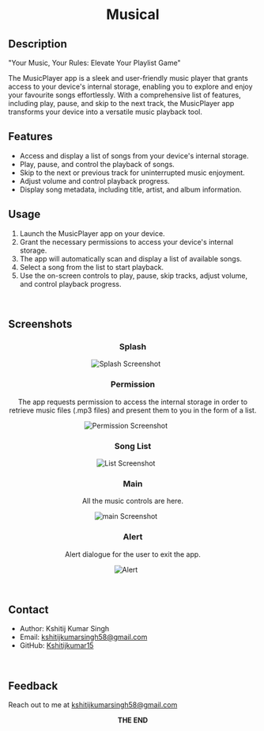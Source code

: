 <div align="center">
  
  # Musical 
  </div>

## Description
"Your Music, Your Rules: Elevate Your Playlist Game"

The MusicPlayer app is a sleek and user-friendly music player that grants access to your device's internal storage, enabling you to explore and enjoy your favourite songs effortlessly. With a comprehensive list of features, including play, pause, and skip to the next track, the MusicPlayer app transforms your device into a versatile music playback tool.
$~~~~~~$
## Features

- Access and display a list of songs from your device's internal storage.
- Play, pause, and control the playback of songs.
- Skip to the next or previous track for uninterrupted music enjoyment.
- Adjust volume and control playback progress.
- Display song metadata, including title, artist, and album information.
$~~~~~~$
## Usage

1. Launch the MusicPlayer app on your device.
2. Grant the necessary permissions to access your device's internal storage.
3. The app will automatically scan and display a list of available songs.
4. Select a song from the list to start playback.
5. Use the on-screen controls to play, pause, skip tracks, adjust volume, and control playback progress.

$~~~~~~$
## Screenshots
<div align="center">
  
### Splash  

![Splash Screenshot](https://github.com/Kshitijkumar15/Music/blob/main/Splashscreen.jpg)
$~~~~~~$

### Permission 

The app requests permission to access the internal storage in order to retrieve music files (.mp3 files) and present them to you in the form of a list.

![Permission Screenshot](https://github.com/Kshitijkumar15/Music/blob/main/Permission.png)
$~~~~~~$

### Song List 

![List Screenshot](https://github.com/Kshitijkumar15/Music/blob/main/Songlist.jpg)
$~~~~~~$
### Main 

All the music controls are here.

![main Screenshot](https://github.com/Kshitijkumar15/Music/blob/main/MainPage.jpg)
$~~~~~~$
### Alert 

Alert dialogue for the user to exit the app.

![Alert](https://github.com/Kshitijkumar15/Music/blob/main/Quit.jpg)
$~~~~~~$
</div>

$~~~~~~$

## Contact

- Author: Kshitij Kumar Singh
- Email: kshitijkumarsingh58@gmail.com
- GitHub: [Kshitijkumar15](https://github.com/kshitijkumar15)

$~~~~~~$
## Feedback

Reach out to me at kshitijkumarsingh58@gmail.com

<div align="center">
<b>THE END</b>
</div>

